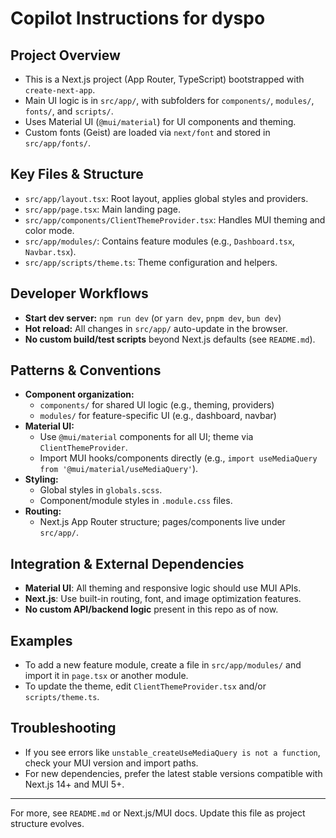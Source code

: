 # Copilot Instructions for dyspo

## Project Overview
- This is a Next.js project (App Router, TypeScript) bootstrapped with `create-next-app`.
- Main UI logic is in `src/app/`, with subfolders for `components/`, `modules/`, `fonts/`, and `scripts/`.
- Uses Material UI (`@mui/material`) for UI components and theming.
- Custom fonts (Geist) are loaded via `next/font` and stored in `src/app/fonts/`.

## Key Files & Structure
- `src/app/layout.tsx`: Root layout, applies global styles and providers.
- `src/app/page.tsx`: Main landing page.
- `src/app/components/ClientThemeProvider.tsx`: Handles MUI theming and color mode.
- `src/app/modules/`: Contains feature modules (e.g., `Dashboard.tsx`, `Navbar.tsx`).
- `src/app/scripts/theme.ts`: Theme configuration and helpers.

## Developer Workflows
- **Start dev server:** `npm run dev` (or `yarn dev`, `pnpm dev`, `bun dev`)
- **Hot reload:** All changes in `src/app/` auto-update in the browser.
- **No custom build/test scripts** beyond Next.js defaults (see `README.md`).

## Patterns & Conventions
- **Component organization:**
  - `components/` for shared UI logic (e.g., theming, providers)
  - `modules/` for feature-specific UI (e.g., dashboard, navbar)
- **Material UI:**
  - Use `@mui/material` components for all UI; theme via `ClientThemeProvider`.
  - Import MUI hooks/components directly (e.g., `import useMediaQuery from '@mui/material/useMediaQuery'`).
- **Styling:**
  - Global styles in `globals.scss`.
  - Component/module styles in `.module.css` files.
- **Routing:**
  - Next.js App Router structure; pages/components live under `src/app/`.

## Integration & External Dependencies
- **Material UI**: All theming and responsive logic should use MUI APIs.
- **Next.js**: Use built-in routing, font, and image optimization features.
- **No custom API/backend logic** present in this repo as of now.

## Examples
- To add a new feature module, create a file in `src/app/modules/` and import it in `page.tsx` or another module.
- To update the theme, edit `ClientThemeProvider.tsx` and/or `scripts/theme.ts`.

## Troubleshooting
- If you see errors like `unstable_createUseMediaQuery is not a function`, check your MUI version and import paths.
- For new dependencies, prefer the latest stable versions compatible with Next.js 14+ and MUI 5+.

---

For more, see `README.md` or Next.js/MUI docs. Update this file as project structure evolves.
